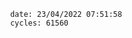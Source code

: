 

                date: 23/04/2022 07:51:58
                cycles: 61560

                         